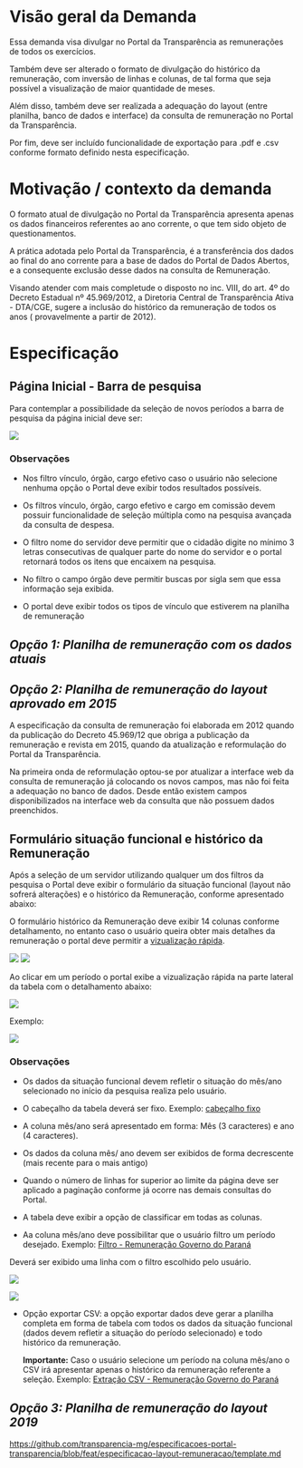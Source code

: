 
# Visão geral da Demanda

Essa demanda visa divulgar no Portal da Transparência as remunerações de todos os exercícios.

Também deve ser alterado o formato de divulgação do histórico da remuneração, com inversão de linhas e colunas, de tal forma que seja possível a visualização de maior quantidade de meses.

Além disso, também deve ser realizada a adequação do layout (entre planilha, banco de dados e interface) da consulta de remuneração no Portal da Transparência.

Por fim, deve ser incluído funcionalidade de exportação para .pdf e .csv conforme formato definido nesta especificação.

# Motivação / contexto da demanda

O formato atual de divulgação no Portal da Transparência apresenta apenas os dados financeiros referentes ao ano corrente, o que tem sido objeto de questionamentos.

A prática adotada pelo Portal da Transparência, é a transferência dos dados ao final do ano corrente para a base de dados do Portal de Dados Abertos, e a consequente exclusão desse dados na consulta de Remuneração.

Visando atender com mais completude o disposto no inc. VIII, do art. 4º do Decreto Estadual nº 45.969/2012, a Diretoria Central de Transparência Ativa - DTA/CGE, sugere a inclusão do histórico da remuneração de todos os anos ( provavelmente a partir de 2012).

# Especificação

## Página Inicial - Barra de pesquisa

Para contemplar a possibilidade da seleção de novos períodos a barra de pesquisa da página inicial deve ser:

![](static/barra-pesquisa.png)

### Observações

* Nos filtro vínculo, órgão, cargo efetivo caso o usuário não selecione nenhuma opção o Portal deve exibir todos resultados possíveis.

* Os filtros vínculo, órgão, cargo efetivo e cargo em comissão devem possuir funcionalidade de seleção múltipla como na pesquisa avançada da consulta de despesa.

* O filtro nome do servidor deve permitir que o cidadão digite no mínimo 3 letras consecutivas de qualquer parte do nome do servidor e o portal retornará todos os itens que encaixem na pesquisa.

* No filtro o campo órgão deve permitir buscas por sigla sem que essa informação seja exibida.

* O portal deve exibir todos os tipos de vínculo que estiverem na planilha de remuneração

## ___Opção 1:___ _Planilha de remuneração com os dados atuais_




## ___Opção 2:___ _Planilha de remuneração do layout aprovado em 2015_

A especificação da consulta de remuneração foi elaborada em 2012 quando da publicação do Decreto 45.969/12 que obriga a publicação da remuneração e revista em 2015, quando da atualização e reformulação do Portal da Transparência.

Na primeira onda de reformulação optou-se por atualizar a interface web da consulta de remuneração já colocando os novos campos, mas não foi feita a adequação no banco de dados. Desde então existem campos disponibilizados na interface web da consulta que não possuem dados preenchidos.

## Formulário situação funcional e histórico da Remuneração

Após a seleção de um servidor utilizando qualquer um dos filtros da pesquisa o Portal deve exibir o formulário da situação funcional (layout não sofrerá alterações) e o histórico da Remuneração, conforme apresentado abaixo:

O formulário histórico da Remuneração deve exibir 14 colunas conforme detalhamento, no entanto caso o usuário queira obter mais detalhes da remuneração o portal deve permitir a [vizualização rápida](https://uxdesign.cc/design-better-data-tables-4ecc99d23356).

![](static/situacao-funcional.png)
![](static/planilha-exibir.png)

Ao clicar em um período o portal exibe a vizualização rápida na parte lateral da tabela com o detalhamento abaixo:

![](static/barra-lateral.png)

Exemplo:

![](static/exemplo-barra-lateral-exemplo.png)


### Observações

* Os dados da situação funcional devem refletir o situação do mês/ano selecionado no início da pesquisa realiza pelo usuário.
* O cabeçalho da tabela deverá ser fixo. Exemplo: [cabeçalho fixo](https://uxdesign.cc/design-better-data-tables-4ecc99d23356)

* A coluna mês/ano será apresentado em forma: Mês (3 caracteres) e ano (4 caracteres).

* Os dados da coluna mês/ ano devem ser exibidos de forma decrescente (mais recente para o mais antigo)

* Quando o número de linhas for superior ao limite da página deve ser aplicado a paginação conforme já ocorre nas demais consultas do Portal.

* A tabela deve exibir a opção de classificar em todas as colunas.

* Aa coluna mês/ano  deve possibilitar que o usuário filtro um período desejado. Exemplo: [Filtro - Remuneração Governo do Paraná](http://www.transparencia.pr.gov.br/pte/pages/pessoal/remuneracoes/exibir_remuneracao?windowId=3d0)

Deverá ser exibido uma linha com o filtro escolhido pelo usuário.

   ![](static/filtro-coluna-periodo.png)

   ![](static/filtro-campo-mes-ano.png)


* Opção exportar CSV: a opção exportar dados deve gerar a planilha completa em forma de tabela com todos os dados da situação funcional (dados devem refletir a situação do período selecionado) e todo histórico da remuneração.

  __Importante:__ Caso o usuário selecione um período na coluna mês/ano o CSV irá apresentar apenas o histórico da remuneração referente a seleção. Exemplo: [Extração CSV - Remuneração Governo do Paraná](http://www.transparencia.pr.gov.br/pte/pages/pessoal/remuneracoes/exibir_remuneracao?windowId=3d0)



## ___Opção 3:___ _Planilha de remuneração do layout 2019_

https://github.com/transparencia-mg/especificacoes-portal-transparencia/blob/feat/especificacao-layout-remuneracao/template.md
